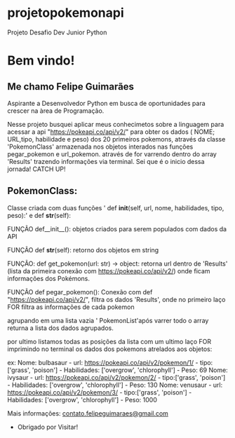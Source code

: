 # projetopokemonapi
Projeto Desafio Dev Junior Python
 
# Bem vindo!
 
## Me chamo Felipe Guimarães
 
Aspirante a Desenvolvedor Python em busca de oportunidades para crescer na àrea de Programação.
 
 
Nesse projeto busquei aplicar meus conhecimetos sobre a linguagem para acessar a api "https://pokeapi.co/api/v2/" para obter os dados 
( NOME; URL,tipo, habilidade e peso) dos 20 primeiros pokemons, através da classe 'PokemonClass' armazenada nos objetos interados nas funções pegar_pokemon e 
url_pokemon. através de for varrendo dentro do array 'Results' trazendo informações via terminal. Sei que é o inicio dessa jornada! CATCH UP! 


## PokemonClass:
   Classe criada com duas funções ' def __init__(self, url, nome, habilidades, tipo, peso):' e def __str__(self):
   
   FUNÇÃO def__init__(): objetos criados para serem populados com dados da API
   
   FUNÇÃO def __str__(self): retorno dos objetos em string
   
   FUNÇÃO: def get_pokemon(url: str) -> object:  retorna url dentro de 'Results' (lista da primeira conexão com https://pokeapi.co/api/v2/) onde ficam informações 
   dos Pokémons.
   
   FUNÇÃO 
   def pegar_pokemon(): Conexão com def "https://pokeapi.co/api/v2/", filtra os dados 'Results', onde no primeiro laço FOR filtra as informações de cada pokemon
   
   agrupando em uma lista vazia ' PokemonList'após varrer todo o array returna a lista dos dados agrupados.
   
   por ultimo listamos todas as posições da lista com um ultimo laço FOR imprimindo no terminal os dados dos pokemons atrelados aos objetos:
   
   ex: Nome: bulbasaur - url: https://pokeapi.co/api/v2/pokemon/1/ - tipo:['grass', 'poison'] - Habilidades: ['overgrow', 'chlorophyll'] - Peso: 69
       Nome: ivysaur - url: https://pokeapi.co/api/v2/pokemon/2/ - tipo:['grass', 'poison'] - Habilidades: ['overgrow', 'chlorophyll'] - Peso: 130
       Nome: venusaur - url: https://pokeapi.co/api/v2/pokemon/3/ - tipo:['grass', 'poison'] - Habilidades: ['overgrow', 'chlorophyll'] - Peso: 1000
   
  Mais informações: contato.felipeguimaraes@gmail.com

- Obrigado por Visitar!
 

